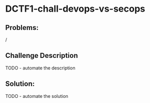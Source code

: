 # DCTF1-chall-devops-vs-secops

## Problems:
/

## Challenge Description
TODO - automate the description

## Solution:
TODO - automate the solution
